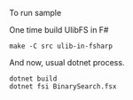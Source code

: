 To run sample

One time build UlibFS in F#
```
make -C src ulib-in-fsharp
```

And now, usual dotnet process.
```
dotnet build
dotnet fsi BinarySearch.fsx
```